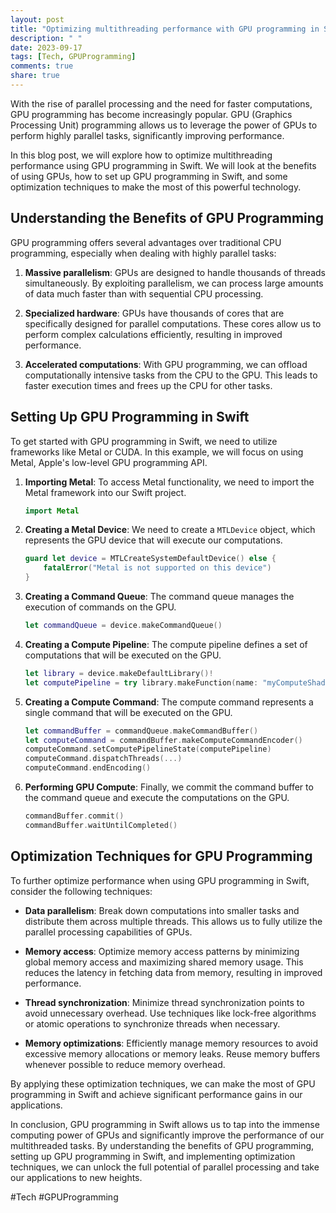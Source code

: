 ```yaml
---
layout: post
title: "Optimizing multithreading performance with GPU programming in Swift"
description: " "
date: 2023-09-17
tags: [Tech, GPUProgramming]
comments: true
share: true
---
```


With the rise of parallel processing and the need for faster computations, GPU programming has become increasingly popular. GPU (Graphics Processing Unit) programming allows us to leverage the power of GPUs to perform highly parallel tasks, significantly improving performance.

In this blog post, we will explore how to optimize multithreading performance using GPU programming in Swift. We will look at the benefits of using GPUs, how to set up GPU programming in Swift, and some optimization techniques to make the most of this powerful technology.

## Understanding the Benefits of GPU Programming

GPU programming offers several advantages over traditional CPU programming, especially when dealing with highly parallel tasks:

1. **Massive parallelism**: GPUs are designed to handle thousands of threads simultaneously. By exploiting parallelism, we can process large amounts of data much faster than with sequential CPU processing.

2. **Specialized hardware**: GPUs have thousands of cores that are specifically designed for parallel computations. These cores allow us to perform complex calculations efficiently, resulting in improved performance.

3. **Accelerated computations**: With GPU programming, we can offload computationally intensive tasks from the CPU to the GPU. This leads to faster execution times and frees up the CPU for other tasks.

## Setting Up GPU Programming in Swift

To get started with GPU programming in Swift, we need to utilize frameworks like Metal or CUDA. In this example, we will focus on using Metal, Apple's low-level GPU programming API.

1. **Importing Metal**: To access Metal functionality, we need to import the Metal framework into our Swift project.

    ```swift
    import Metal
    ```

2. **Creating a Metal Device**: We need to create a `MTLDevice` object, which represents the GPU device that will execute our computations.

    ```swift
    guard let device = MTLCreateSystemDefaultDevice() else {
        fatalError("Metal is not supported on this device")
    }
    ```

3. **Creating a Command Queue**: The command queue manages the execution of commands on the GPU.

    ```swift
    let commandQueue = device.makeCommandQueue()
    ```

4. **Creating a Compute Pipeline**: The compute pipeline defines a set of computations that will be executed on the GPU.

    ```swift
    let library = device.makeDefaultLibrary()!
    let computePipeline = try library.makeFunction(name: "myComputeShaderFunction").makeComputePipelineState()
    ```

5. **Creating a Compute Command**: The compute command represents a single command that will be executed on the GPU.

    ```swift
    let commandBuffer = commandQueue.makeCommandBuffer()
    let computeCommand = commandBuffer.makeComputeCommandEncoder()
    computeCommand.setComputePipelineState(computePipeline)
    computeCommand.dispatchThreads(...)
    computeCommand.endEncoding()
    ```

6. **Performing GPU Compute**: Finally, we commit the command buffer to the command queue and execute the computations on the GPU.

    ```swift
    commandBuffer.commit()
    commandBuffer.waitUntilCompleted()
    ```

## Optimization Techniques for GPU Programming

To further optimize performance when using GPU programming in Swift, consider the following techniques:

- **Data parallelism**: Break down computations into smaller tasks and distribute them across multiple threads. This allows us to fully utilize the parallel processing capabilities of GPUs.

- **Memory access**: Optimize memory access patterns by minimizing global memory access and maximizing shared memory usage. This reduces the latency in fetching data from memory, resulting in improved performance.

- **Thread synchronization**: Minimize thread synchronization points to avoid unnecessary overhead. Use techniques like lock-free algorithms or atomic operations to synchronize threads when necessary.

- **Memory optimizations**: Efficiently manage memory resources to avoid excessive memory allocations or memory leaks. Reuse memory buffers whenever possible to reduce memory overhead.

By applying these optimization techniques, we can make the most of GPU programming in Swift and achieve significant performance gains in our applications.

In conclusion, GPU programming in Swift allows us to tap into the immense computing power of GPUs and significantly improve the performance of our multithreaded tasks. By understanding the benefits of GPU programming, setting up GPU programming in Swift, and implementing optimization techniques, we can unlock the full potential of parallel processing and take our applications to new heights.

#Tech #GPUProgramming